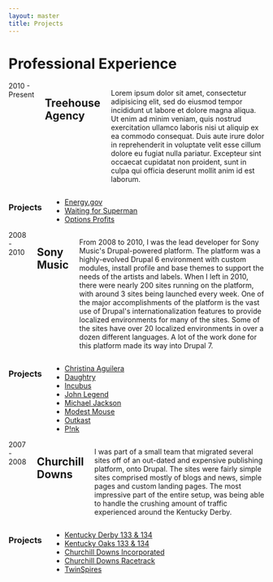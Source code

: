 ```yaml
---
layout: master
title: Projects
---
```


<h1>Professional Experience</h1>

<div class="work-experience row clearfix">
  <div class="eight columns alpha">
    <div class="eyebrow">2010 - Present</div>
    <h2>Treehouse Agency</h2>
    <p>
      Lorem ipsum dolor sit amet, consectetur adipisicing elit, sed do eiusmod 
      tempor incididunt ut labore et dolore magna aliqua. Ut enim ad minim 
      veniam, quis nostrud exercitation ullamco laboris nisi ut aliquip ex ea 
      commodo consequat. Duis aute irure dolor in reprehenderit in voluptate 
      velit esse cillum dolore eu fugiat nulla pariatur. Excepteur sint occaecat
      cupidatat non proident, sunt in culpa qui officia deserunt mollit anim id 
      est laborum.
    </p>
  </div>
  
  <div class="item-list five columns omega offset-by-one">
    <h3>Projects</h3>
    <ul>
      <li><a href="http://energy.gov/">Energy.gov</a></li>
      <li><a href="http://waitingforsuperman.com/">Waiting for Superman</a></li>
      <li><a href="http://thestreet.com/options-profits/">Options Profits</a></li>
    </ul>
  </div>
</div>


<div class="work-experience row clearfix">
  <div class="eight columns alpha">
    <div class="eyebrow">2008 - 2010</div>
    <h2>Sony Music</h2>
    <p>
      From 2008 to 2010, I was the lead developer for Sony Music's Drupal-powered
      platform.  The platform was a highly-evolved Drupal 6 environment with custom
      modules, install profile and base themes to support the needs of the artists
      and labels.  When I left in 2010, there were nearly 200 sites running on the
      platform, with around 3 sites being launched every week. One of the major 
      accomplishments of the platform is the vast use of Drupal's 
      internationalization features to provide localized environments for many of the
      sites.  Some of the sites have over 20 localized environments in over a dozen
      different languages. A lot of the work done for this platform made its way
      into Drupal 7.
    </p>
  </div>
  
  <div class="item-list five columns omega offset-by-one">
    <h3>Projects</h3>
    <ul>
      <li><a href="http://www.christinaaguilera.com/">Christina Aguilera</a></li>
      <li><a href="http://www.daughtryofficial.com/">Daughtry</a></li>
      <li><a href="http://www.enjoyincubus.com/">Incubus</a></li>
      <li><a href="http://www.johnlegend.com/">John Legend</a></li>
      <li><a href="http://www.michaeljackson.com/">Michael Jackson</a></li>
      <li><a href="http://www.modestmousemusic.com/">Modest Mouse</a></li>
      <li><a href="http://www.outkast.com/">Outkast</a></li>
      <li><a href="http://www.pinkspage.com/">P!nk</a></li>
    </ul>
  </div>
</div>

<div class="work-experience row clearfix">
  <div class="eight columns alpha">
    <div class="eyebrow">2007 - 2008</div>
    <h2>Churchill Downs</h2>
    <p>
      I was part of a small team that migrated several sites off of an out-dated and
      expensive publishing platform, onto Drupal.  The sites were fairly simple sites
      comprised mostly of blogs and news, simple pages and custom landing pages.  The
      most impressive part of the entire setup, was being able to handle the crushing
      amount of traffic experienced around the Kentucky Derby.
    </p>
  </div>

  <div class="item-list five columns omega offset-by-one">
    <h3>Projects</h3>
    <ul>
      <li><a href="http://www.kentuckyderby.com/">Kentucky Derby 133 &amp; 134</a></li>
      <li><a href="http://www.kentuckyoaks.com/">Kentucky Oaks 133 &amp; 134</a></li>
      <li><a href="http://www.churchilldownsincorporated.com/">Churchill Downs Incorporated</a></li>
      <li><a href="http://www.churchilldowns.com/">Churchill Downs Racetrack</a></li>
      <li><a href="http://www.twinspires.com/">TwinSpires</a></li>
    </ul>
  </div>
</div>